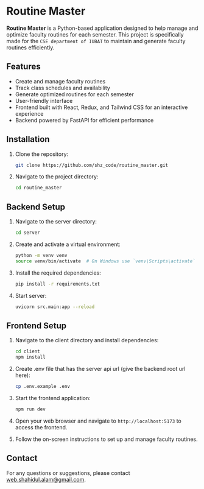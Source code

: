 # Routine Master

**Routine Master** is a Python-based application designed to help manage and optimize faculty routines for each semester. This project is specifically made for the `CSE department of IUBAT` to maintain and generate faculty routines efficiently.

## Features

- Create and manage faculty routines
- Track class schedules and availability
- Generate optimized routines for each semester
- User-friendly interface
- Frontend built with React, Redux, and Tailwind CSS for an interactive experience
- Backend powered by FastAPI for efficient performance

## Installation

1. Clone the repository:
   ```bash
   git clone https://github.com/shz_code/routine_master.git
   ```
2. Navigate to the project directory:
   ```bash
   cd routine_master
   ```

## Backend Setup

1. Navigate to the server directory:
   ```bash
   cd server
   ```
2. Create and activate a virtual environment:
   ```bash
   python -m venv venv
   source venv/bin/activate  # On Windows use `venv\Scripts\activate`
   ```
3. Install the required dependencies:

   ```bash
   pip install -r requirements.txt
   ```

4. Start server:
   ```bash
   uvicorn src.main:app --reload
   ```

## Frontend Setup

1. Navigate to the client directory and install dependencies:
   ```bash
   cd client
   npm install
   ```
2. Create .env file that has the server api url (give the backend root url here):

   ```bash
   cp .env.example .env
   ```

3. Start the frontend application:
   ```bash
   npm run dev
   ```
4. Open your web browser and navigate to `http://localhost:5173` to access the frontend.
5. Follow the on-screen instructions to set up and manage faculty routines.

## Contact

For any questions or suggestions, please contact [web.shahidul.alam@gmail.com](mailto:web.shahidul.alam@gmail.com).

